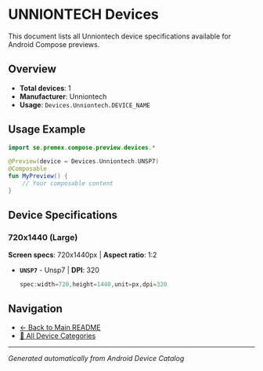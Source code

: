 # UNNIONTECH Devices

This document lists all Unniontech device specifications available for Android Compose previews.

## Overview

- **Total devices**: 1
- **Manufacturer**: Unniontech
- **Usage**: `Devices.Unniontech.DEVICE_NAME`

## Usage Example

```kotlin
import se.premex.compose.preview.devices.*

@Preview(device = Devices.Unniontech.UNSP7)
@Composable
fun MyPreview() {
    // Your composable content
}
```

## Device Specifications

### 720x1440 (Large)

**Screen specs**: 720x1440px | **Aspect ratio**: 1:2

- **`UNSP7`** - Unsp7 | **DPI**: 320
  ```kotlin
  spec:width=720,height=1440,unit=px,dpi=320
  ```

## Navigation

- [← Back to Main README](../../README.md)
- [📱 All Device Categories](../README.md)

---
*Generated automatically from Android Device Catalog*
